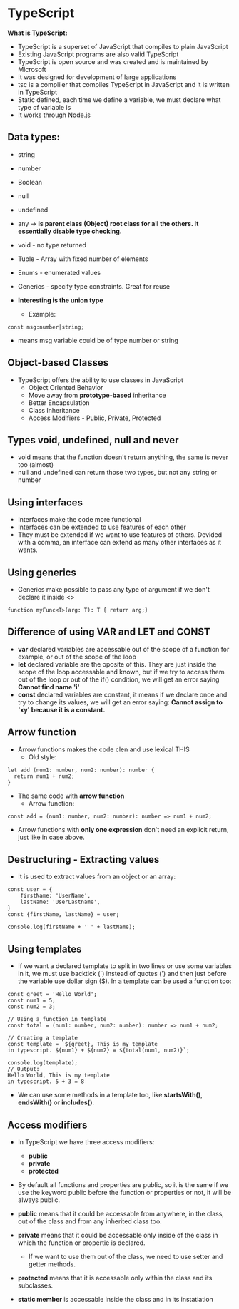 # TypeScript

**What is TypeScript:**

- TypeScript is a superset of JavaScript that compiles to plain JavaScript
- Existing JavaScript programs are also valid TypeScript
- TypeScript is open source and was created and is maintained by Microsoft
- It was designed for development of large applications
- tsc is a compliler that compiles TypeScript in JavaScript and it is written in TypeScript
- Static defined, each time we define a variable, we must declare what type of variable is
- It works through Node.js


## Data types:
- string
- number
- Boolean
- null
- undefined
- any -> **is parent class (Object) root class for all the others. It essentially disable type checking.**
- void - no type returned
- Tuple - Array with fixed number of elements
- Enums - enumerated values
- Generics - specify type constraints. Great for reuse

- **Interesting is the union type**
  - Example:
```
const msg:number|string;
```
  - means msg variable could be of type number or string


## Object-based Classes
- TypeScript offers the ability to use classes in JavaScript
  - Object Oriented Behavior
  - Move away from **prototype-based** inheritance
  - Better Encapsulation
  - Class Inheritance
  - Access Modifiers - Public, Private, Protected


## Types void, undefined, null and never
- void means that the function doesn't return anything, the same is never too (almost)
- null and undefined can return those two types, but not any string or number


## Using interfaces
- Interfaces make the code more functional
- Interfaces can be extended to use features of each other
- They must be extended if we want to use features of others. Devided with a comma, an interface can extend as many other interfaces as it wants.


## Using generics
- Generics make possible to pass any type of argument if we don't declare it inside <>
``` 
function myFunc<T>(arg: T): T { return arg;}
```

## Difference of using VAR and LET and CONST
- **var** declared variables are accessable out of the scope of a function for example, or out of the scope of the loop
- **let** declared variable are the oposite of this. They are just inside the scope of the loop accessable and known, but if we try to access them out of the loop or out of the if() condition, we will get an error saying **Cannot find name 'i'**
- **const** declared variables are constant, it means if we declare once and try to change its values, we will get an error saying: **Cannot assign to 'xy' because it is a constant.**


## Arrow function
- Arrow functions makes the code clen and use lexical THIS
  - Old style:
```
let add (num1: number, num2: number): number {
  return num1 + num2;
}
```
- The same code with **arrow function**
  - Arrow function:
```
const add = (num1: number, num2: number): number => num1 + num2;
```
- Arrow functions with **only one expression** don't need an explicit return, just like in case above. 


## Destructuring - Extracting values
- It is used to extract values from an object or an array:
```
const user = {
    firstName: 'UserName',
    lastName: 'UserLastname',
}
const {firstName, lastName} = user;

console.log(firstName + ' ' + lastName);
```

## Using templates
- If we want a declared template to split in two lines or use some variables in it, we must use backtick (`) instead of quotes (') and then just before the variable use dollar sign ($). In a template can be used a function too:
```
const greet = 'Hello World';
const num1 = 5;
const num2 = 3;

// Using a function in template
const total = (num1: number, num2: number): number => num1 + num2;

// Creating a template
const template = `${greet}, This is my template 
in typescript. ${num1} + ${num2} = ${total(num1, num2)}`;

console.log(template); 
// Output:
Hello World, This is my template 
in typescript. 5 + 3 = 8
```
- We can use some methods in a template too, like **startsWith()**, **endsWith()** or **includes()**.


## Access modifiers
- In TypeScript we have three access modifiers:
  - **public**
  - **private**
  - **protected**
- By default all functions and properties are public, so it is the same if we use the keyword public before the function or properties or not, it will be always public. 
- **public** means that it could be accessable from anywhere, in the class, out of the class and from any inherited class too. 
- **private** means that it could be accessable only inside of the class in which the function or propertie is declared. 
  - If we want to use them out of the class, we need to use setter and getter methods. 
- **protected** means that it is accessable only within the class and its subclasses. 

- **static member** is accessable inside the class and in its instatiation
